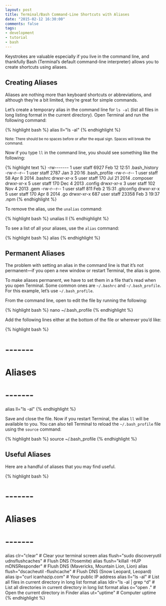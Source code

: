 ```yaml
---
layout: post
title: Terminal/Bash Command-Line Shortcuts with Aliases
date: "2015-02-12 16:30:00"
comments: false
tags:
- development
- tutorial
- bash
---
```


Keystrokes are valuable especially if you live in the command line, and thankfully Bash (Terminal’s default command-line interpreter) allows you to create shortcuts using aliases.

<!--more-->

## Creating Aliases

Aliases are nothing more than keyboard shortcuts or abbreviations, and although they’re a bit limited, they’re great for simple commands.

Let’s create a temporary alias in the command line for `ls -al` (list all files in long listing format in the current directory). Open Terminal and run the following command:

{% highlight bash %}
alias ll="ls -al"
{% endhighlight %}

<small>Note: There should be no spaces before or after the equal sign. Spaces will break the command.</small>

Now if you type `ll` in the command line, you should see something like the following:

{% highlight text %}
-rw-------    1 user  staff   6927 Feb 12 12:51 .bash_history
-rw-r--r--    1 user  staff   2787 Jan  3 20:16 .bash_profile
-rw-r--r--    1 user  staff     58 Apr  8  2014 .bashrc
drwxr-xr-x    5 user  staff    170 Jul 21  2014 .composer
drwxr-xr-x    5 user  staff    170 Dec  4  2013 .config
drwxr-xr-x    3 user  staff    102 Nov  4  2013 .gem
-rw-r--r--    1 user  staff    811 Feb  2 15:31 .gitconfig
drwxr-xr-x    5 user  staff    170 Apr  8  2014 .go
drwxr-xr-x  687 user  staff  23358 Feb  3 19:37 .npm
{% endhighlight %}

To remove the alias, use the `unalias` command:

{% highlight bash %}
unalias ll
{% endhighlight %}

To see a list of all your aliases, use the `alias` command:

{% highlight bash %}
alias
{% endhighlight %}

## Permanent Aliases

The problem with setting an alias in the command line is that it’s not permanent—if you open a new window or restart Terminal, the alias is gone.

To make aliases permanent, we have to set them in a file that’s read when you open Terminal. Some common ones are `~/.bashrc` and `~/.bash_profile`. For this example, let’s use `~/.bash_profile`.

From the command line, open to edit the file by running the following:

{% highlight bash %}
nano ~/.bash_profile
{% endhighlight %}

Add the following lines either at the bottom of the file or wherever you’d like:

{% highlight bash %}
# -------
# Aliases
# -------
alias ll="ls -al"
{% endhighlight %}

Save and close the file. Now if you restart Terminal, the alias `ll` will be available to you. You can also tell Terminal to reload the `~/.bash_profile` file using the `source` command:

{% highlight bash %}
source ~/.bash_profile
{% endhighlight %}

## Useful Aliases

Here are a handful of aliases that you may find useful.

{% highlight bash %}
# -------
# Aliases
# -------
alias clr="clear" # Clear your terminal screen
alias flush="sudo discoveryutil udnsflushcaches" # Flush DNS (Yosemite)
alias flush="killall -HUP mDNSResponder" # Flush DNS (Mavericks, Mountain Lion, Lion)
alias flush="dscacheutil -flushcache" # Flush DNS (Snow Leopard, Leopard)
alias ip="curl icanhazip.com" # Your public IP address
alias ll="ls -al" # List all files in current directory in long list format
alias ldir="ls -al | grep ^d" # List all directories in current directory in long list format
alias o="open ." # Open the current directory in Finder
alias ut="uptime" # Computer uptime
{% endhighlight %}